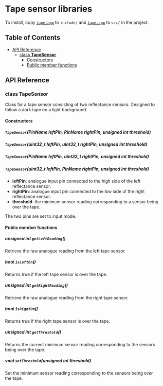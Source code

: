 # Tape sensor libraries
To install, copy [`tape.hpp`](tape.hpp) to `include/` and
[`tape.cpp`](tape.cpp) to `src/` in the project.

## Table of Contents
- [API Reference](#api-reference)
  - [class **TapeSensor**](#class-tapesensor)
    - [Constructors](#constructors)
    - [Public member functions](#public-member-functions)

## API Reference
### class TapeSensor
Class for a tape sensor consisting of two reflectance
sensors. Designed to follow a dark tape on a light background.

#### Constructors
##### `TapeSensor`(PinName leftPin, PinName rightPin, unsigned int threshold)
##### `TapeSensor`(uint32\_t leftPin, uint32\_t rightPin, unsigned int threshold)
##### `TapeSensor`(PinName leftPin, uint32\_t rightPin, unsigned int threshold)
##### `TapeSensor`(uint32\_t leftPin, PinName rightPin, unsigned int threshold)
- **leftPin**: analogue input pin connected to the high side of the
  left reflectance sensor.
- **rightPin**: analogue input pin connected to the low side of the
  right reflectance sensor.
- **threshold**: the minimum sensor reading corresponding to a sensor
  being over the tape.

The two pins are set to input mode.

#### Public member functions
##### unsigned int `getLeftReading`()
Retrieve the raw analogue reading from the left tape sensor.

##### bool `isLeftOn`()
Returns true if the left tape sensor is over the tape.

##### unsigned int `getRightReading`()
Retrieve the raw analogue reading from the right tape sensor.

##### bool `isRightOn`()
Returns true if the right tape sensor is over the tape.

##### unsigned int `getThreshold`()
Returns the current minimum sensor reading corresponding to the
sensors being over the tape.

##### void `setThreshold`(unsigned int threshold)
Set the minimum sensor reading corresponding to the sensors being over
the tape.
